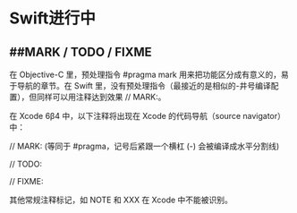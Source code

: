 # Swift进行中
##MARK / TODO / FIXME
-----------------------------------
在 Objective-C 里，预处理指令 #pragma mark 用来把功能区分成有意义的，易于导航的章节。在 Swift 里，没有预处理指令（最接近的是相似的-井号编译配置），但同样可以用注释达到效果 // MARK:。

在 Xcode 6β4 中，以下注释将出现在 Xcode 的代码导航（source navigator）中：

// MARK: (等同于 #pragma，记号后紧跟一个横杠 (-) 会被编译成水平分割线)

// TODO:

// FIXME:

其他常规注释标记，如 NOTE 和 XXX 在 Xcode 中不能被识别。
```
